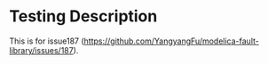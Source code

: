 # Testing Description
This is for issue187 (https://github.com/YangyangFu/modelica-fault-library/issues/187).
